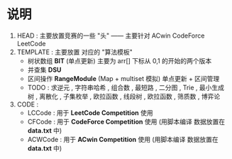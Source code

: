 # 说明

1. HEAD : 主要放置竞赛的一些 "头" —— 主要针对 ACwin CodeForce LeetCode
2. TEMPLATE :  主要放置 对应的 "算法模板"
    - 树状数组 **BIT**  (单点更新) 主要为 arr[] 下标从 0,1 的开始的两个版本
    - 并查集 **DSU**
    - 区间操作 **RangeModule**  (Map + multiset 模拟) 单点更新 + 区间管理
    - TODO : 求逆元 , 字符串哈希 , 组合数 , 最短路 , 二分图 , Trie , 最小生成树 , 离散化 , 子集枚举 , 欧拉函数 , 线段树 , 欧拉函数 , 筛质数 , 博弈论
3. CODE :
    - LCCode : 用于 **LeetCode Competition** 使用
    - CFCode : 用于 **CodeForce Competition** 使用 (用脚本编译 数据放置在 **data.txt** 中)
    - ACWCode : 用于 **ACwin Competition** 使用 (用脚本编译 数据放置在 **data.txt** 中)
